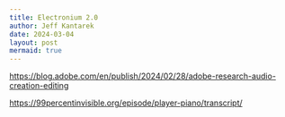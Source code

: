 ```yaml
---
title: Electronium 2.0
author: Jeff Kantarek
date: 2024-03-04
layout: post
mermaid: true
---
```


https://blog.adobe.com/en/publish/2024/02/28/adobe-research-audio-creation-editing

https://99percentinvisible.org/episode/player-piano/transcript/